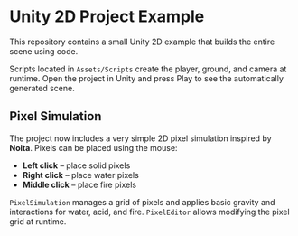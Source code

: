 # Unity 2D Project Example

This repository contains a small Unity 2D example that builds the entire scene using code.

Scripts located in `Assets/Scripts` create the player, ground, and camera at runtime. Open the project in Unity and press Play to see the automatically generated scene.

## Pixel Simulation

The project now includes a very simple 2D pixel simulation inspired by **Noita**. Pixels can be placed using the mouse:

* **Left click** – place solid pixels
* **Right click** – place water pixels
* **Middle click** – place fire pixels

`PixelSimulation` manages a grid of pixels and applies basic gravity and interactions for water, acid, and fire. `PixelEditor` allows modifying the pixel grid at runtime.
